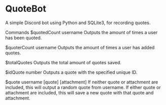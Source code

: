 # QuoteBot
A simple Discord bot using Python and SQLite3, for recording quotes.

Commands
$quotedCount username
Outputs the amount of times a user has been quoted.

$quoterCount username
Outputs the amount of times a user has added quotes.

$totalQuotes
Outputs the total amount of quotes saved.

$idQuote number
Outputs a quote with the specified unique ID.

$quote username [quote] [attachment]
If neither quote or attachment are included, this will output a random quote from username.
If either quote or attachment are included, this will save a new quote with that quote and attachment.
